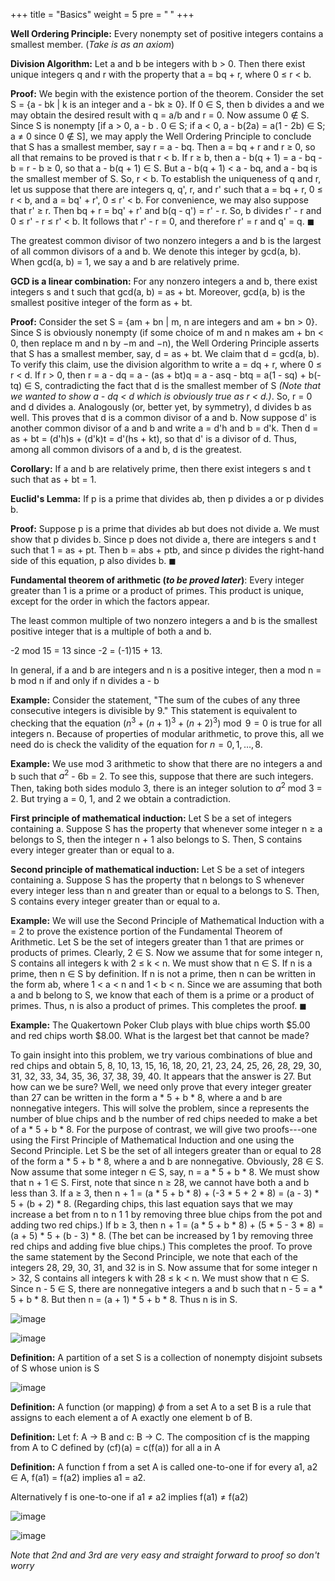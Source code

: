 +++
title = "Basics"
weight = 5
pre = "<b> </b>"
+++

**Well Ordering Principle:** Every nonempty set of positive integers
contains a smallest member. (*Take is as an axiom*)

**Division Algorithm:** Let a and b be integers with b $>$ 0. Then there
exist unique integers q and r with the property that a $=$ bq $+$ r,
where 0 $\leq$ r $<$ b.

**Proof:** We begin with the existence portion of the theorem. Consider
the set S = {a - bk $\vert$ k is an integer and a - bk $\geq$ 0}. If 0
$\in$ S, then b divides a and we may obtain the desired result with q =
a/b and r = 0. Now assume 0 $\notin$ S. Since S is nonempty \[if a $>$
0, a - b . 0 $\in$ S; if a $<$ 0, a - b(2a) = a(1 - 2b) $\in$ S; a
$\neq$ 0 since 0 $\notin$ S\], we may apply the Well Ordering Principle
to conclude that S has a smallest member, say r = a - bq. Then a = bq +
r and r $\geq$ 0, so all that remains to be proved is that r $<$ b. If r
$\geq$ b, then a - b(q + 1) = a - bq - b = r - b $\geq$ 0, so that a -
b(q + 1) $\in$ S. But a - b(q + 1) $<$ a - bq, and a - bq is the
smallest member of S. So, r $<$ b. To establish the uniqueness of q and
r, let us suppose that there are integers q, q', r, and r' such that a =
bq + r, 0 $\leq$ r $<$ b, and a = bq' + r', 0 $\leq$ r' $<$ b. For
convenience, we may also suppose that r' $\geq$ r. Then bq + r = bq' +
r' and b(q - q') = r' - r. So, b divides r' - r and 0 $\leq$ r' - r
$\leq$ r' $<$ b. It follows that r' - r = 0, and therefore r' = r and q'
= q. $\blacksquare$

The greatest common divisor of two nonzero integers a and b is the
largest of all common divisors of a and b. We denote this integer by
gcd(a, b). When gcd(a, b) = 1, we say a and b are relatively prime.

**GCD is a linear combination:** For any nonzero integers a and b, there
exist integers s and t such that gcd(a, b) = as + bt. Moreover, gcd(a,
b) is the smallest positive integer of the form as + bt.

**Proof:** Consider the set S = {am + bn $\vert$ m, n are integers and
am + bn $>$ 0}. Since S is obviously nonempty (if some choice of m and n
makes am + bn $<$ 0, then replace m and n by $-$m and $-$n), the Well
Ordering Principle asserts that S has a smallest member, say, d = as +
bt. We claim that d = gcd(a, b). To verify this claim, use the division
algorithm to write a = dq + r, where 0 $\leq$ r $<$ d. If r $>$ 0, then
r = a - dq = a - (as + bt)q = a - asq - btq = a(1 - sq) + b(-tq) $\in$
S, contradicting the fact that d is the smallest member of S *(Note that
we wanted to show a - dq $<$ d which is obviously true as r $<$ d.)*.
So, r = 0 and d divides a. Analogously (or, better yet, by symmetry), d
divides b as well. This proves that d is a common divisor of a and b.
Now suppose d' is another common divisor of a and b and write a = d'h
and b = d'k. Then d = as + bt = (d'h)s + (d'k)t = d'(hs + kt), so that
d' is a divisor of d. Thus, among all common divisors of a and b, d is
the greatest.

**Corollary:** If a and b are relatively prime, then there exist
integers s and t such that as + bt = 1.

**Euclid's Lemma:** If p is a prime that divides ab, then p divides a or
p divides b.

**Proof:** Suppose p is a prime that divides ab but does not divide a.
We must show that p divides b. Since p does not divide a, there are
integers s and t such that 1 = as + pt. Then b = abs + ptb, and since p
divides the right-hand side of this equation, p also divides b.
$\blacksquare$

**Fundamental theorem of arithmetic (*to be proved later*)**: Every
integer greater than 1 is a prime or a product of primes. This product
is unique, except for the order in which the factors appear.

The least common multiple of two nonzero integers a and b is the
smallest positive integer that is a multiple of both a and b.

-2 mod 15 = 13 since -2 = (-1)15 + 13.

In general, if a and b are integers and n is a positive integer, then a
mod n = b mod n if and only if n divides a - b

**Example:** Consider the statement, "The sum of the cubes of any three
consecutive integers is divisible by 9." This statement is equivalent
to checking that the equation
$(n^3 + (n + 1)^3 + (n + 2)^3) \bmod 9 = 0$ is true for all integers n.
Because of properties of modular arithmetic, to prove this, all we need
do is check the validity of the equation for $n = 0, 1, \dots, 8$.

**Example:** We use mod 3 arithmetic to show that there are no integers
a and b such that $a^2$ - 6b = 2. To see this, suppose that there are
such integers. Then, taking both sides modulo 3, there is an integer
solution to $a^2$ mod 3 = 2. But trying a = 0, 1, and 2 we obtain a
contradiction.

**First principle of mathematical induction:** Let S be a set of
integers containing a. Suppose S has the property that whenever some
integer n $\geq$ a belongs to S, then the integer n + 1 also belongs to
S. Then, S contains every integer greater than or equal to a.

**Second principle of mathematical induction:** Let S be a set of
integers containing a. Suppose S has the property that n belongs to S
whenever every integer less than n and greater than or equal to a
belongs to S. Then, S contains every integer greater than or equal to a.

**Example:** We will use the Second Principle of Mathematical Induction
with a = 2 to prove the existence portion of the Fundamental Theorem of
Arithmetic. Let S be the set of integers greater than 1 that are primes
or products of primes. Clearly, 2 $\in$ S. Now we assume that for some
integer n, S contains all integers k with 2 $\leq$ k $<$ n. We must show
that n $\in$ S. If n is a prime, then n $\in$ S by definition. If n is
not a prime, then n can be written in the form ab, where 1 $<$ a $<$ n
and 1 $<$ b $<$ n. Since we are assuming that both a and b belong to S,
we know that each of them is a prime or a product of primes. Thus, n is
also a product of primes. This completes the proof. $\blacksquare$

**Example:** The Quakertown Poker Club plays with blue chips worth
\$5.00 and red chips worth \$8.00. What is the largest bet that cannot
be made?

To gain insight into this problem, we try various combinations of blue
and red chips and obtain 5, 8, 10, 13, 15, 16, 18, 20, 21, 23, 24, 25,
26, 28, 29, 30, 31, 32, 33, 34, 35, 36, 37, 38, 39, 40. It appears that
the answer is 27. But how can we be sure? Well, we need only prove that
every integer greater than 27 can be written in the form a \* 5 + b \*
8, where a and b are nonnegative integers. This will solve the problem,
since a represents the number of blue chips and b the number of red
chips needed to make a bet of a \* 5 + b \* 8. For the purpose of
contrast, we will give two proofs---one using the First Principle of
Mathematical Induction and one using the Second Principle. Let S be the
set of all integers greater than or equal to 28 of the form a \* 5 + b
\* 8, where a and b are nonnegative. Obviously, 28 $\in$ S. Now assume
that some integer n $\in$ S, say, n = a \* 5 + b \* 8. We must show that
n + 1 $\in$ S. First, note that since n $\geq$ 28, we cannot have both a
and b less than 3. If a $\geq$ 3, then n + 1 = (a \* 5 + b \* 8) + (-3
\* 5 + 2 \* 8) = (a - 3) \* 5 + (b + 2) \* 8. (Regarding chips, this
last equation says that we may increase a bet from n to n 1 1 by
removing three blue chips from the pot and adding two red chips.) If b
$\geq$ 3, then n + 1 = (a \* 5 + b \* 8) + (5 \* 5 - 3 \* 8) = (a + 5)
\* 5 + (b - 3) \* 8. (The bet can be increased by 1 by removing three
red chips and adding five blue chips.) This completes the proof. To
prove the same statement by the Second Principle, we note that each of
the integers 28, 29, 30, 31, and 32 is in S. Now assume that for some
integer n $>$ 32, S contains all integers k with 28 $\leq$ k $<$ n. We
must show that n $\in$ S. Since n - 5 $\in$ S, there are nonnegative
integers a and b such that n - 5 = a \* 5 + b \* 8. But then n = (a + 1)
\* 5 + b \* 8. Thus n is in S.

![image](/upsc/mathematics-optional/algebra/basic_2.png)

![image](/upsc/mathematics-optional/algebra/basic_3.png)

**Definition:** A partition of a set S is a collection of nonempty
disjoint subsets of S whose union is S

![image](/upsc/mathematics-optional/algebra/basic_4.png)

**Definition:** A function (or mapping) $\phi$ from a set A to a set B
is a rule that assigns to each element a of A exactly one element b of
B.

**Definition:** Let f: A → B and c: B → C. The composition cf is the
mapping from A to C defined by (cf)(a) = c(f(a)) for all a in A

**Definition:** A function f from a set A is called one-to-one if for
every a1, a2 $\in$ A, f(a1) = f(a2) implies a1 = a2.

Alternatively f is one-to-one if a1 $\neq$ a2 implies f(a1) $\neq$ f(a2)

![image](/upsc/mathematics-optional/algebra/basic_5.png)

![image](/upsc/mathematics-optional/algebra/basic_6.png)

*Note that 2nd and 3rd are very easy and straight forward to proof so
don't worry*
